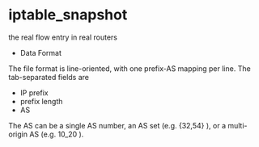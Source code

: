 # iptable_snapshot
the real flow entry in real routers
* Data Format


The file format is line-oriented, with one prefix-AS mapping per line.  The
tab-separated fields are

   * IP prefix
   * prefix length
   * AS

The AS can be a single AS number, an AS set (e.g. {32,54} ), or a multi-origin 
AS (e.g. 10_20 ).
